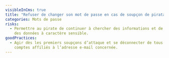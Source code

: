 ```yaml
---
visibleInCms: true
title: "Refuser de changer son mot de passe en cas de soupçon de piratage. "
categories: Mots de passe
risks:
  - Permettre au pirate de continuer à chercher des informations et de collecter
    des données à caractère sensible.
goodPractices:
  - Agir dès les premiers soupçons d’attaque et se déconnecter de tous les
    comptes affiliés à l’adresse e-mail concernée.
---
```

